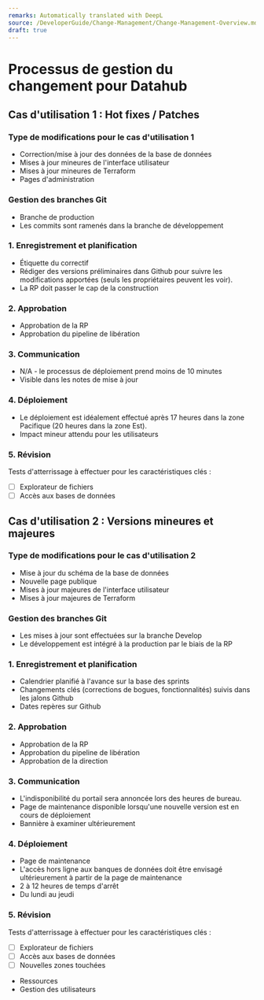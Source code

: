 ```yaml
---
remarks: Automatically translated with DeepL
source: /DeveloperGuide/Change-Management/Change-Management-Overview.md
draft: true
---
```


# Processus de gestion du changement pour Datahub

## Cas d'utilisation 1 : Hot fixes / Patches

### Type de modifications pour le cas d'utilisation 1

- Correction/mise à jour des données de la base de données
- Mises à jour mineures de l'interface utilisateur
- Mises à jour mineures de Terraform
- Pages d'administration

### Gestion des branches Git

- Branche de production
- Les commits sont ramenés dans la branche de développement
### 1. Enregistrement et planification

- Étiquette du correctif
- Rédiger des versions préliminaires dans Github pour suivre les modifications apportées (seuls les propriétaires peuvent les voir).
- La RP doit passer le cap de la construction

### 2. Approbation

- Approbation de la RP
- Approbation du pipeline de libération

### 3. Communication

- N/A - le processus de déploiement prend moins de 10 minutes
- Visible dans les notes de mise à jour

### 4. Déploiement

- Le déploiement est idéalement effectué après 17 heures dans la zone Pacifique (20 heures dans la zone Est).
- Impact mineur attendu pour les utilisateurs

### 5. Révision

Tests d'atterrissage à effectuer pour les caractéristiques clés :
- [ ] Explorateur de fichiers
- [ ] Accès aux bases de données

## Cas d'utilisation 2 : Versions mineures et majeures

### Type de modifications pour le cas d'utilisation 2

- Mise à jour du schéma de la base de données
- Nouvelle page publique
- Mises à jour majeures de l'interface utilisateur
- Mises à jour majeures de Terraform

### Gestion des branches Git

- Les mises à jour sont effectuées sur la branche Develop
- Le développement est intégré à la production par le biais de la RP

### 1. Enregistrement et planification

- Calendrier planifié à l'avance sur la base des sprints
- Changements clés (corrections de bogues, fonctionnalités) suivis dans les jalons Github
- Dates repères sur Github

### 2. Approbation

- Approbation de la RP
- Approbation du pipeline de libération
- Approbation de la direction

### 3. Communication

- L'indisponibilité du portail sera annoncée lors des heures de bureau.
- Page de maintenance disponible lorsqu'une nouvelle version est en cours de déploiement
- Bannière à examiner ultérieurement

### 4. Déploiement

- Page de maintenance
- L'accès hors ligne aux banques de données doit être envisagé ultérieurement à partir de la page de maintenance
- 2 à 12 heures de temps d'arrêt
- Du lundi au jeudi

### 5. Révision

Tests d'atterrissage à effectuer pour les caractéristiques clés :
- [ ] Explorateur de fichiers
- [ ] Accès aux bases de données
- [ ] Nouvelles zones touchées
- Ressources
- Gestion des utilisateurs

